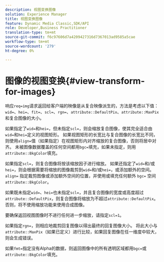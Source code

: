 ```yaml
---
description: 视图变换图像
solution: Experience Manager
title: 视图变换图像
feature: Dynamic Media Classic,SDK/API
role: Developer,Business Practitioner
translation-type: tm+mt
source-git-commit: f6c97606d7a4209427316d7367013ad9585a5cae
workflow-type: tm+mt
source-wordcount: '279'
ht-degree: 0%

---
```



# 图像的视图变换{#view-transform-for-images}

响应`req=img`请求返回给客户端的映像是从复合映像派生的，方法是考虑以下值：`wid=`、`hei=`、`fit=`、`scl=`、`rgn=`、`attribute::DefaultPix`、`attribute::MaxPix`和复合图像的大小。

如果指定了`wid=`和`hei=`，但未指定`scl=`，则会缩放复合图像，使其完全适合由`wid=`和`hei=`定义的视图矩形。 如果视图矩形的长宽比与复合图像的长宽比不同，则使用`align=`值（如果指定）在视图矩形内对齐缩放的复合图像，否则将居中对齐。 未被图像数据覆盖的任何空间都用`bgc=`填充，如果未指定，则用`attribute::BkgColor`填充。

如果指定`scl=`，则复合图像将按该缩放因子进行缩放。 如果还指定了`wid=`和/或`hei=`，则会根据需要将缩放的图像裁剪到`wid=`和/或`hei=`，或添加额外的空间。 `align=` 指定裁剪图像或添加额外空间的位置，并使用或填充任何额外 `bgc=` 空间 `attribute::BkgColor`。

如果既未指定`wid=`、`hei=`也未指定`scl=`，并且复合图像的宽度或高度超过`attribute::DefaultPix`，则复合图像将缩放为不超过`attribute::DefaultPix`。 否则，将不使用缩放功能来使用合成图像。

要确保返回视图图像时不进行任何进一步缩放，请指定`scl=1`。

如果指定`rgn=`，则相应地裁剪回复图像以得出最终的回复图像大小。 将此大小与`attribute::MaxPix`（如果已定义）进行比较，如果回复图像在任一维度中较大，则会生成错误。

如果`fmt=`指定没有Alpha的数据，则返回图像中的所有透明区域都用`bgc=`或`attribute::BkgColor`填充。
